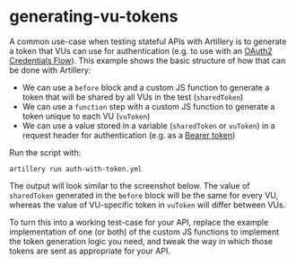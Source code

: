 # generating-vu-tokens

A common use-case when testing stateful APIs with Artillery is to generate a token that VUs can use for authentication (e.g. to use with an [OAuth2 Credentials Flow](https://auth0.com/docs/get-started/authentication-and-authorization-flow/client-credentials-flow)). This example shows the basic structure of how that can be done with Artillery:

- We can use a `before` block and a custom JS function to generate a token that will be shared by all VUs in the test (`sharedToken`)
- We can use a `function` step with a custom JS function to generate a token unique to each VU (`vuToken`)
- We can use a value stored in a variable (`sharedToken` or `vuToken`) in a request header for authentication (e.g. as a [Bearer token](https://oauth.net/2/bearer-tokens/#:~:text=Bearer%20Tokens%20are%20the%20predominant,such%20as%20JSON%20Web%20Tokens.))

Run the script with:

```
artillery run auth-with-token.yml
```

The output will look similar to the screenshot below. The value of `sharedToken` generated in the `before` block will be the same for every VU, whereas the value of VU-specific token in `vuToken` will differ between VUs.

To turn this into a working test-case for your API, replace the example implementation of one (or both) of the custom JS functions to implement the token generation logic you need, and tweak the way in which those tokens are sent as appropriate for your API.
